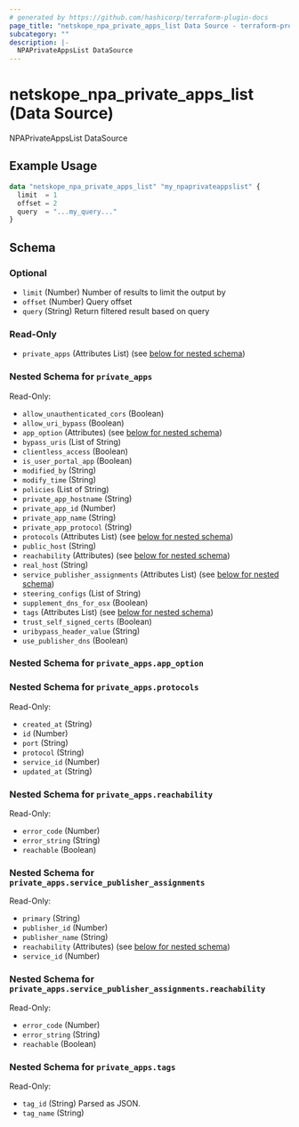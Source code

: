 ```yaml
---
# generated by https://github.com/hashicorp/terraform-plugin-docs
page_title: "netskope_npa_private_apps_list Data Source - terraform-provider-netskope"
subcategory: ""
description: |-
  NPAPrivateAppsList DataSource
---
```


# netskope_npa_private_apps_list (Data Source)

NPAPrivateAppsList DataSource

## Example Usage

```terraform
data "netskope_npa_private_apps_list" "my_npaprivateappslist" {
  limit  = 1
  offset = 2
  query  = "...my_query..."
}
```

<!-- schema generated by tfplugindocs -->
## Schema

### Optional

- `limit` (Number) Number of results to limit the output by
- `offset` (Number) Query offset
- `query` (String) Return filtered result based on query

### Read-Only

- `private_apps` (Attributes List) (see [below for nested schema](#nestedatt--private_apps))

<a id="nestedatt--private_apps"></a>
### Nested Schema for `private_apps`

Read-Only:

- `allow_unauthenticated_cors` (Boolean)
- `allow_uri_bypass` (Boolean)
- `app_option` (Attributes) (see [below for nested schema](#nestedatt--private_apps--app_option))
- `bypass_uris` (List of String)
- `clientless_access` (Boolean)
- `is_user_portal_app` (Boolean)
- `modified_by` (String)
- `modify_time` (String)
- `policies` (List of String)
- `private_app_hostname` (String)
- `private_app_id` (Number)
- `private_app_name` (String)
- `private_app_protocol` (String)
- `protocols` (Attributes List) (see [below for nested schema](#nestedatt--private_apps--protocols))
- `public_host` (String)
- `reachability` (Attributes) (see [below for nested schema](#nestedatt--private_apps--reachability))
- `real_host` (String)
- `service_publisher_assignments` (Attributes List) (see [below for nested schema](#nestedatt--private_apps--service_publisher_assignments))
- `steering_configs` (List of String)
- `supplement_dns_for_osx` (Boolean)
- `tags` (Attributes List) (see [below for nested schema](#nestedatt--private_apps--tags))
- `trust_self_signed_certs` (Boolean)
- `uribypass_header_value` (String)
- `use_publisher_dns` (Boolean)

<a id="nestedatt--private_apps--app_option"></a>
### Nested Schema for `private_apps.app_option`


<a id="nestedatt--private_apps--protocols"></a>
### Nested Schema for `private_apps.protocols`

Read-Only:

- `created_at` (String)
- `id` (Number)
- `port` (String)
- `protocol` (String)
- `service_id` (Number)
- `updated_at` (String)


<a id="nestedatt--private_apps--reachability"></a>
### Nested Schema for `private_apps.reachability`

Read-Only:

- `error_code` (Number)
- `error_string` (String)
- `reachable` (Boolean)


<a id="nestedatt--private_apps--service_publisher_assignments"></a>
### Nested Schema for `private_apps.service_publisher_assignments`

Read-Only:

- `primary` (String)
- `publisher_id` (Number)
- `publisher_name` (String)
- `reachability` (Attributes) (see [below for nested schema](#nestedatt--private_apps--service_publisher_assignments--reachability))
- `service_id` (Number)

<a id="nestedatt--private_apps--service_publisher_assignments--reachability"></a>
### Nested Schema for `private_apps.service_publisher_assignments.reachability`

Read-Only:

- `error_code` (Number)
- `error_string` (String)
- `reachable` (Boolean)



<a id="nestedatt--private_apps--tags"></a>
### Nested Schema for `private_apps.tags`

Read-Only:

- `tag_id` (String) Parsed as JSON.
- `tag_name` (String)
